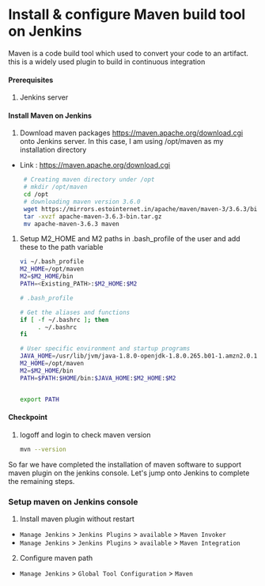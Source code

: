 #  Install & configure Maven build tool on Jenkins
Maven is a code build tool which used to convert your code to an artifact. this is a widely used plugin to build in continuous integration


#### Prerequisites
1. Jenkins server

#### Install Maven on Jenkins
1. Download maven packages https://maven.apache.org/download.cgi onto Jenkins server. In this case, I am using /opt/maven as my installation directory
 - Link : https://maven.apache.org/download.cgi
    ```sh
     # Creating maven directory under /opt
     # mkdir /opt/maven
     cd /opt
     # downloading maven version 3.6.0
     wget https://mirrors.estointernet.in/apache/maven/maven-3/3.6.3/binaries/apache-maven-3.6.3-bin.tar.gz
     tar -xvzf apache-maven-3.6.3-bin.tar.gz
     mv apache-maven-3.6.3 maven
     ```
	
1. Setup M2_HOME and M2 paths in .bash_profile of the user and add these to the path variable
   ```sh
   vi ~/.bash_profile
   M2_HOME=/opt/maven
   M2=$M2_HOME/bin
   PATH=<Existing_PATH>:$M2_HOME:$M2
   
   # .bash_profile

   # Get the aliases and functions
   if [ -f ~/.bashrc ]; then
        . ~/.bashrc
   fi

   # User specific environment and startup programs
   JAVA_HOME=/usr/lib/jvm/java-1.8.0-openjdk-1.8.0.265.b01-1.amzn2.0.1.x86_64
   M2_HOME=/opt/maven
   M2=$M2_HOME/bin
   PATH=$PATH:$HOME/bin:$JAVA_HOME:$M2_HOME:$M2


   export PATH
   ```
#### Checkpoint 
1. logoff and login to check maven version
  
    ```sh
    mvn --version
    ```
So far we have completed the installation of maven software to support maven plugin on the jenkins console. Let's jump onto Jenkins to complete the remaining steps. 

### Setup maven on Jenkins console
1. Install maven plugin without restart  
  - `Manage Jenkins` > `Jenkins Plugins` > `available` > `Maven Invoker`
  - `Manage Jenkins` > `Jenkins Plugins` > `available` > `Maven Integration`

2. Configure maven path
  - `Manage Jenkins` > `Global Tool Configuration` > `Maven`

